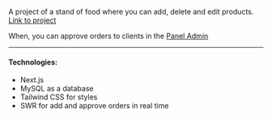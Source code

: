 A project of a stand of food where you can add, delete and edit products. [Link to project](https://food-stand.up.railway.app)

When, you can approve orders to clients in the [Panel Admin](https://food-stand.up.railway.app/admin)
___
#### Technologies:
+ Next.js
+ MySQL as a database
+ Tailwind CSS for styles
+ SWR for add and approve orders in real time

